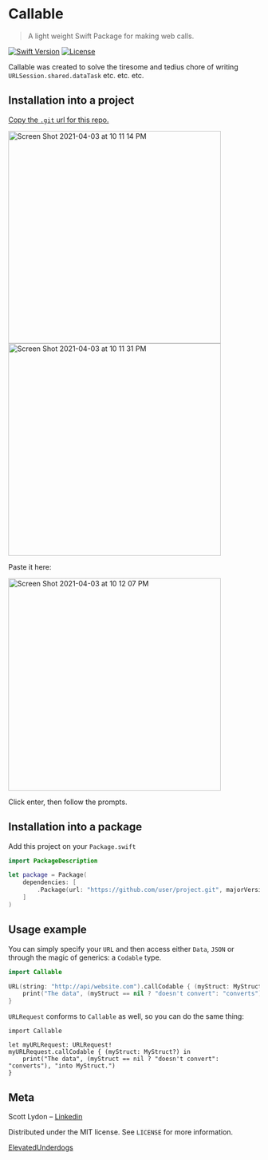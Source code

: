 # Callable
> A light weight Swift Package for making web calls.

[![Swift Version][swift-image]][swift-url]
[![License][license-image]][license-url]

Callable was created to solve the tiresome and tedius chore of writing `URLSession.shared.dataTask` etc. etc. etc.

## Installation into a project

[Copy the `.git` url for this repo.](https://github.com/ElevatedUnderdogs/Callable.git)


<img width="426" alt="Screen Shot 2021-04-03 at 10 11 14 PM" src="https://user-images.githubusercontent.com/4231144/113499279-85428a80-94c9-11eb-996d-4683db42b36d.png">


<img width="426" alt="Screen Shot 2021-04-03 at 10 11 31 PM" src="https://user-images.githubusercontent.com/4231144/113499283-8f648900-94c9-11eb-925e-9a984fac0979.png">

Paste it here: 


<img width="426" alt="Screen Shot 2021-04-03 at 10 12 07 PM" src="https://user-images.githubusercontent.com/4231144/113499290-a4d9b300-94c9-11eb-908c-0a0b1c76a33f.png">

Click enter, then follow the prompts. 


## Installation into a package

Add this project on your `Package.swift`

```swift
import PackageDescription

let package = Package(
    dependencies: [
        .Package(url: "https://github.com/user/project.git", majorVersion: 0, minor: 0)
    ]
)
```

## Usage example

You can simply specify your `URL` and then access either `Data`, `JSON` or through the magic of generics: a `Codable` type.  

```swift
import Callable

URL(string: "http://api/website.com").callCodable { (myStruct: MyStruct?) in 
    print("The data", (myStruct == nil ? "doesn't convert": "converts"), "into MyStruct.")
}

```
`URLRequest` conforms to `Callable` as well, so you can do the same thing: 

```
import Callable

let myURLRequest: URLRequest!
myURLRequest.callCodable { (myStruct: MyStruct?) in 
    print("The data", (myStruct == nil ? "doesn't convert": "converts"), "into MyStruct.")
}
```


## Meta

Scott Lydon – 
[Linkedin](https://www.linkedin.com/in/scottlydon/)

Distributed under the MIT license. See ``LICENSE`` for more information.

[ElevatedUnderdogs](https://github.com/orgs/ElevatedUnderdogs/dashboard)

[swift-image]:https://img.shields.io/badge/swift-3.0-orange.svg
[swift-url]: https://swift.org/
[license-image]: https://img.shields.io/badge/License-MIT-blue.svg
[license-url]: LICENSE
